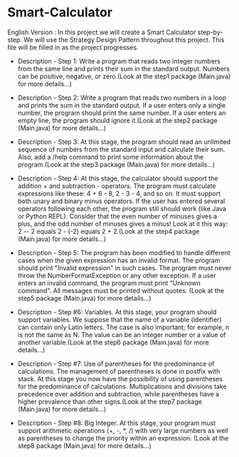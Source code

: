 # Smart-Calculator

English Version :
In this project we will create a Smart Calculator step-by-step.
We will use the Strategy Design Pattern throughout this project.
This file will be filled in as the project progresses.

 * Description - Step 1:
 Write a program that reads two integer numbers from the same line and prints their sum in the standard output. Numbers can be positive, negative, or zero.(Look at the step1 package (Main.java) for more details...)

 * Description - Step 2:
 Write a program that reads two numbers in a loop and prints the sum in the standard output.
 If a user enters only a single number, the program should print the same number.
 If a user enters an empty line, the program should ignore it.(Look at the step2 package (Main.java) for more details...)

 * Description - Step 3:
 At this stage, the program should read an unlimited sequence of numbers from the standard input and calculate their sum. Also, add a /help command to print some information about the program.(Look at the step3 package (Main.java) for more details...)

 * Description - Step 4:
 At this stage, the calculator should support the addition + and subtraction - operators.
 The program must calculate expressions like these: 4 + 6 - 8, 2 - 3 - 4, and so on.
 It must support both unary and binary minus operators.
 If the user has entered several operators following each other, the program still should work (like Java or Python REPL).
 Consider that the even number of minuses gives a plus, and the odd number of minuses gives a minus! Look at it this way: 2 -- 2 equals 2 - (-2) equals 2 + 2.(Look at the step4 package (Main.java) for more details...)

 * Description - Step 5:
 The program has been modified to handle different cases when the given expression has an invalid format.
 The program should print "Invalid expression" in such cases.
 The program must never throw the NumberFormatException or any other exception.
 If a user enters an invalid command, the program must print "Unknown command".
 All messages must be printed without quotes. (Look at the step5 package (Main.java) for more details...)

 * Description - Step #6: Variables.
 At this stage, your program should support variables.
 We suppose that the name of a variable (identifier) can contain only Latin letters.
 The case is also important; for example, n is not the same as N.
 The value can be an integer number or a value of another variable.(Look at the step6 package (Main.java) for more details...)

 * Description - Step #7: Use of parentheses for the predominance of calculations.
 The management of parentheses is done in postfix with stack.
At this stage you now have the possibility of using parentheses for the predominance of calculations.
Multiplications and divisions take precedence over addition and subtraction, while parentheses have a higher prevalence than other signs.(Look at the step7 package (Main.java) for more details...)

 * Description - Step #8: Big Integer.
 At this stage, your program must support arithmetic operations (+, -, *, /) with very large numbers as well as parentheses to change the priority within an expression. (Look at the step8 package (Main.java) for more details...)